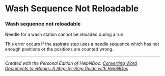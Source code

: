 # Wash Sequence Not Reloadable

### Wash sequence not reloadable

Needle for a wash station cannot be reloaded during a run.

&#x20;

This error occurs if the aspirate step uses a needle sequence which has not enough positions or the positions are counted wrong.

&#x20;

***

_Created with the Personal Edition of HelpNDoc:_ [_Converting Word Documents to eBooks: A Step-by-Step Guide with HelpNDoc_](https://www.helpndoc.com/step-by-step-guides/how-to-convert-a-word-docx-file-to-an-epub-or-kindle-ebook/)
